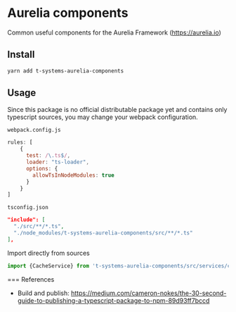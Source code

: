 # Aurelia components
Common useful components for the Aurelia Framework (https://aurelia.io)

## Install

```bash
yarn add t-systems-aurelia-components
```

## Usage

Since this package is no official distributable package yet and contains only typescript sources, you may change your webpack configuration.

`webpack.config.js`
```js
rules: [
    {
      test: /\.ts$/,
      loader: "ts-loader",
      options: {
        allowTsInNodeModules: true
      }
    }
]
```

`tsconfig.json`
```json
"include": [
  "./src/**/*.ts",
  "./node_modules/t-systems-aurelia-components/src/**/*.ts"
],
```

Import directly from sources
```typescript
import {CacheService} from 't-systems-aurelia-components/src/services/cache-service'
```

=== References
* Build and publish: https://medium.com/cameron-nokes/the-30-second-guide-to-publishing-a-typescript-package-to-npm-89d93ff7bccd

